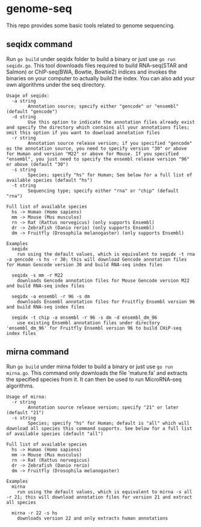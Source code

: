 # genome-seq
This repo provides some basic tools related to genome sequencing.

## seqidx command
Run `go build` under seqidx folder to build a binary or just use `go run seqidx.go`. This tool downloads files required to build RNA-seq(STAR and Salmon) or ChIP-seq(BWA, Bowtie, Bowtie2) indices and invokes the binaries on your computer to actually build the index. You can also add your own algorithms under the seq directory.

```
Usage of seqidx:
  -a string
        Annotation source; specify either "gencode" or "ensembl" (default "gencode")
  -d string
        Use this option to indicate the annotation files already exist and specify the directory which contains all your annotations files; omit this option if you want to download annotation files
  -r string
        Annotation source release version; if you specified "gencode" as the annotation source, you need to specify version "30" or above for Human and version "M22" or above for Mouse. If you specified "ensembl", you just need to specify the ensembl release version "96" or above (default "30")
  -s string
        Species; specify "hs" for Human; See below for a full list of available species (default "hs")
  -t string
        Sequencing type; specify either "rna" or "chip" (default "rna")

Full list of available species
  hs -> Human (Homo sapiens)
  mm -> Mouse (Mus musculus)
  rn -> Rat (Rattus norvegicus) (only supports Ensembl)
  dr -> Zebrafish (Danio rerio) (only supports Ensembl)
  dm -> Fruitfly (Drosophila melanogaster) (only supports Ensembl)

Examples
  seqidx
    run using the default values, which is equivalent to seqidx -t rna -a gencode -s hs -r 30; this will download Gencode annotation files for Human Gencode version 30 and build RNA-seq index files

  seqidx -s mm -r M22
    downloads Gencode annotation files for Mouse Gencode version M22 and build RNA-seq index files

  seqidx -a ensembl -r 96 -s dm
    downloads Ensembl annotation files for Fruitfly Ensembl version 96 and build RNA-seq index files

  seqidx -t chip -a ensembl -r 96 -s dm -d ensembl_dm_96
    use existing Ensembl annotation files under directory 'ensembl_dm_96' for Fruitfly Ensembl version 96 to build CHiP-seq index files
```

## mirna command
Run `go build` under mirna folder to build a binary or just use `go run mirna.go`. This command only downloads the file 'mature.fa' and extracts the specified species from it. It can then be used to run MicroRNA-seq algorithms.

```
Usage of mirna:
  -r string
        Annotation source release version; specify "21" or later (default "21")
  -s string
        Species; specify "hs" for Human; default is "all" which will download all species this command supports. See below for a full list of available species (default "all")

Full list of available species
  hs -> Human (Homo sapiens)
  mm -> Mouse (Mus musculus)
  rn -> Rat (Rattus norvegicus)
  dr -> Zebrafish (Danio rerio)
  dm -> Fruitfly (Drosophila melanogaster)

Examples
  mirna
    run using the default values, which is equivalent to mirna -s all -r 21; this will download annotation files for version 21 and extract all species

  mirna -r 22 -s hs
    downloads version 22 and only extracts human annotations
```
